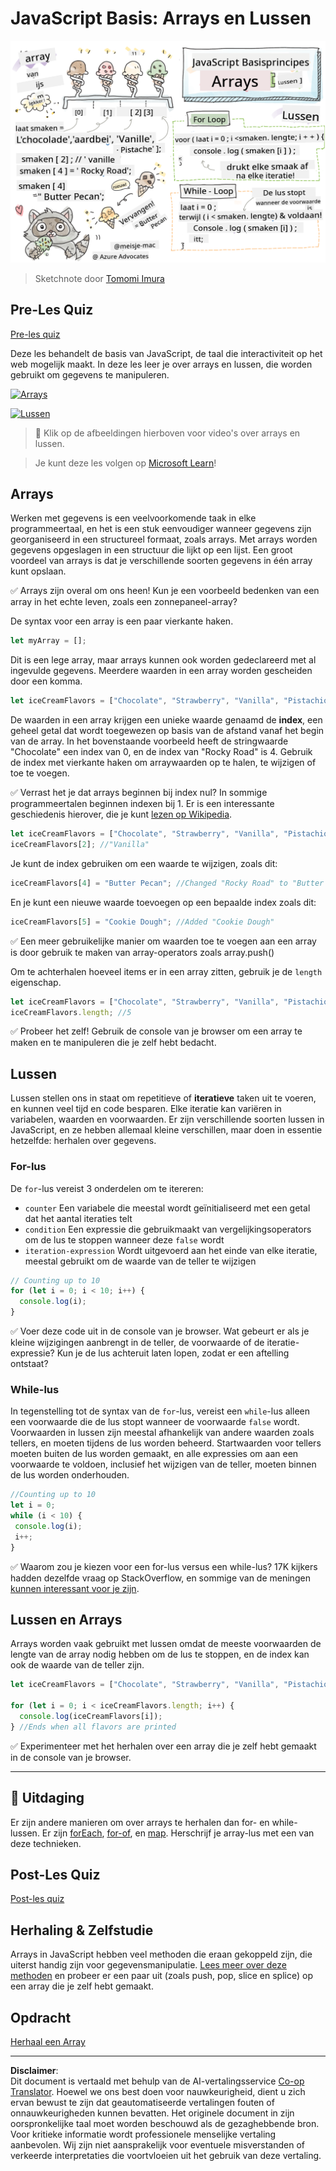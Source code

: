 <!--
CO_OP_TRANSLATOR_METADATA:
{
  "original_hash": "3f7f87871312cf6cc12662da7d973182",
  "translation_date": "2025-08-27T20:16:23+00:00",
  "source_file": "2-js-basics/4-arrays-loops/README.md",
  "language_code": "nl"
}
-->
# JavaScript Basis: Arrays en Lussen

![JavaScript Basis - Arrays](../../../../translated_images/webdev101-js-arrays.439d7528b8a294558d0e4302e448d193f8ad7495cc407539cc81f1afe904b470.nl.png)
> Sketchnote door [Tomomi Imura](https://twitter.com/girlie_mac)

## Pre-Les Quiz
[Pre-les quiz](https://ashy-river-0debb7803.1.azurestaticapps.net/quiz/13)

Deze les behandelt de basis van JavaScript, de taal die interactiviteit op het web mogelijk maakt. In deze les leer je over arrays en lussen, die worden gebruikt om gegevens te manipuleren.

[![Arrays](https://img.youtube.com/vi/1U4qTyq02Xw/0.jpg)](https://youtube.com/watch?v=1U4qTyq02Xw "Arrays")

[![Lussen](https://img.youtube.com/vi/Eeh7pxtTZ3k/0.jpg)](https://www.youtube.com/watch?v=Eeh7pxtTZ3k "Lussen")

> 🎥 Klik op de afbeeldingen hierboven voor video's over arrays en lussen.

> Je kunt deze les volgen op [Microsoft Learn](https://docs.microsoft.com/learn/modules/web-development-101-arrays/?WT.mc_id=academic-77807-sagibbon)!

## Arrays

Werken met gegevens is een veelvoorkomende taak in elke programmeertaal, en het is een stuk eenvoudiger wanneer gegevens zijn georganiseerd in een structureel formaat, zoals arrays. Met arrays worden gegevens opgeslagen in een structuur die lijkt op een lijst. Een groot voordeel van arrays is dat je verschillende soorten gegevens in één array kunt opslaan.

✅ Arrays zijn overal om ons heen! Kun je een voorbeeld bedenken van een array in het echte leven, zoals een zonnepaneel-array?

De syntax voor een array is een paar vierkante haken.

```javascript
let myArray = [];
```

Dit is een lege array, maar arrays kunnen ook worden gedeclareerd met al ingevulde gegevens. Meerdere waarden in een array worden gescheiden door een komma.

```javascript
let iceCreamFlavors = ["Chocolate", "Strawberry", "Vanilla", "Pistachio", "Rocky Road"];
```

De waarden in een array krijgen een unieke waarde genaamd de **index**, een geheel getal dat wordt toegewezen op basis van de afstand vanaf het begin van de array. In het bovenstaande voorbeeld heeft de stringwaarde "Chocolate" een index van 0, en de index van "Rocky Road" is 4. Gebruik de index met vierkante haken om arraywaarden op te halen, te wijzigen of toe te voegen.

✅ Verrast het je dat arrays beginnen bij index nul? In sommige programmeertalen beginnen indexen bij 1. Er is een interessante geschiedenis hierover, die je kunt [lezen op Wikipedia](https://en.wikipedia.org/wiki/Zero-based_numbering).

```javascript
let iceCreamFlavors = ["Chocolate", "Strawberry", "Vanilla", "Pistachio", "Rocky Road"];
iceCreamFlavors[2]; //"Vanilla"
```

Je kunt de index gebruiken om een waarde te wijzigen, zoals dit:

```javascript
iceCreamFlavors[4] = "Butter Pecan"; //Changed "Rocky Road" to "Butter Pecan"
```

En je kunt een nieuwe waarde toevoegen op een bepaalde index zoals dit:

```javascript
iceCreamFlavors[5] = "Cookie Dough"; //Added "Cookie Dough"
```

✅ Een meer gebruikelijke manier om waarden toe te voegen aan een array is door gebruik te maken van array-operators zoals array.push()

Om te achterhalen hoeveel items er in een array zitten, gebruik je de `length` eigenschap.

```javascript
let iceCreamFlavors = ["Chocolate", "Strawberry", "Vanilla", "Pistachio", "Rocky Road"];
iceCreamFlavors.length; //5
```

✅ Probeer het zelf! Gebruik de console van je browser om een array te maken en te manipuleren die je zelf hebt bedacht.

## Lussen

Lussen stellen ons in staat om repetitieve of **iteratieve** taken uit te voeren, en kunnen veel tijd en code besparen. Elke iteratie kan variëren in variabelen, waarden en voorwaarden. Er zijn verschillende soorten lussen in JavaScript, en ze hebben allemaal kleine verschillen, maar doen in essentie hetzelfde: herhalen over gegevens.

### For-lus

De `for`-lus vereist 3 onderdelen om te itereren:
- `counter` Een variabele die meestal wordt geïnitialiseerd met een getal dat het aantal iteraties telt
- `condition` Een expressie die gebruikmaakt van vergelijkingsoperators om de lus te stoppen wanneer deze `false` wordt
- `iteration-expression` Wordt uitgevoerd aan het einde van elke iteratie, meestal gebruikt om de waarde van de teller te wijzigen
  
```javascript
// Counting up to 10
for (let i = 0; i < 10; i++) {
  console.log(i);
}
```

✅ Voer deze code uit in de console van je browser. Wat gebeurt er als je kleine wijzigingen aanbrengt in de teller, de voorwaarde of de iteratie-expressie? Kun je de lus achteruit laten lopen, zodat er een aftelling ontstaat?

### While-lus

In tegenstelling tot de syntax van de `for`-lus, vereist een `while`-lus alleen een voorwaarde die de lus stopt wanneer de voorwaarde `false` wordt. Voorwaarden in lussen zijn meestal afhankelijk van andere waarden zoals tellers, en moeten tijdens de lus worden beheerd. Startwaarden voor tellers moeten buiten de lus worden gemaakt, en alle expressies om aan een voorwaarde te voldoen, inclusief het wijzigen van de teller, moeten binnen de lus worden onderhouden.

```javascript
//Counting up to 10
let i = 0;
while (i < 10) {
 console.log(i);
 i++;
}
```

✅ Waarom zou je kiezen voor een for-lus versus een while-lus? 17K kijkers hadden dezelfde vraag op StackOverflow, en sommige van de meningen [kunnen interessant voor je zijn](https://stackoverflow.com/questions/39969145/while-loops-vs-for-loops-in-javascript).

## Lussen en Arrays

Arrays worden vaak gebruikt met lussen omdat de meeste voorwaarden de lengte van de array nodig hebben om de lus te stoppen, en de index kan ook de waarde van de teller zijn.

```javascript
let iceCreamFlavors = ["Chocolate", "Strawberry", "Vanilla", "Pistachio", "Rocky Road"];

for (let i = 0; i < iceCreamFlavors.length; i++) {
  console.log(iceCreamFlavors[i]);
} //Ends when all flavors are printed
```

✅ Experimenteer met het herhalen over een array die je zelf hebt gemaakt in de console van je browser.

---

## 🚀 Uitdaging

Er zijn andere manieren om over arrays te herhalen dan for- en while-lussen. Er zijn [forEach](https://developer.mozilla.org/docs/Web/JavaScript/Reference/Global_Objects/Array/forEach), [for-of](https://developer.mozilla.org/docs/Web/JavaScript/Reference/Statements/for...of), en [map](https://developer.mozilla.org/docs/Web/JavaScript/Reference/Global_Objects/Array/map). Herschrijf je array-lus met een van deze technieken.

## Post-Les Quiz
[Post-les quiz](https://ashy-river-0debb7803.1.azurestaticapps.net/quiz/14)

## Herhaling & Zelfstudie

Arrays in JavaScript hebben veel methoden die eraan gekoppeld zijn, die uiterst handig zijn voor gegevensmanipulatie. [Lees meer over deze methoden](https://developer.mozilla.org/docs/Web/JavaScript/Reference/Global_Objects/Array) en probeer er een paar uit (zoals push, pop, slice en splice) op een array die je zelf hebt gemaakt.

## Opdracht

[Herhaal een Array](assignment.md)

---

**Disclaimer**:  
Dit document is vertaald met behulp van de AI-vertalingsservice [Co-op Translator](https://github.com/Azure/co-op-translator). Hoewel we ons best doen voor nauwkeurigheid, dient u zich ervan bewust te zijn dat geautomatiseerde vertalingen fouten of onnauwkeurigheden kunnen bevatten. Het originele document in zijn oorspronkelijke taal moet worden beschouwd als de gezaghebbende bron. Voor kritieke informatie wordt professionele menselijke vertaling aanbevolen. Wij zijn niet aansprakelijk voor eventuele misverstanden of verkeerde interpretaties die voortvloeien uit het gebruik van deze vertaling.